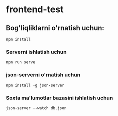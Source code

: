 # frontend-test

## Bog'liqliklarni o'rnatish uchun:
```
npm install
```

### Serverni ishlatish uchun
```
npm run serve
```

### json-serverni o'rnatish uchun
```
npm install -g json-server
```

### Soxta ma'lumotlar bazasini ishlatish uchun
```
json-server --watch db.json
```